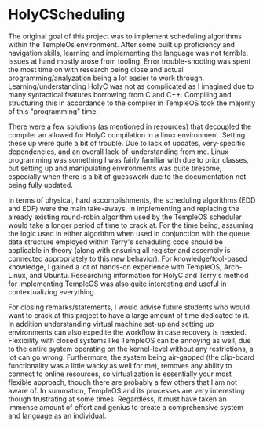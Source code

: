 # HolyCScheduling

The original goal of this project was to implement scheduling algorithms within the TempleOs environment.
After some built up proficiency and navigation skills, learning and implementing the language was not terrible.
Issues at hand mostly arose from tooling. Error trouble-shooting was spent the most time on with research being close and actual programming/analyzation being a lot easier to work through.
Learning/understanding HolyC was not as complicated as I imagined due to many syntactical features borrowing from C and C++. Compiling and structuring this in accordance to the compiler in TempleOS took the majority of this "programming" time.

There were a few solutions (as mentioned in resources) that decoupled the compiler an allowed for HolyC compilation in a linux environment. Setting these up were quite a bit of trouble. Due to lack of updates, very-specific dependencies, and an overall lack-of-understanding from me.
Linux programming was something I was fairly familiar with due to prior classes, but setting up and manipulating environments was quite tiresome, especially when there is a bit of guesswork due to the documentation not being fully updated.

In terms of physical, hard accomplishments, the scheduling algorithms (EDD and EDF) were the main take-aways. In implementing and replacing the already existing round-robin algorithm used by the TempleOS scheduler would take a longer period of time to crack at. For the time being, assuming the logic used in either algorithm when used in conjunction with the queue data structure employed within Terry's scheduling code should be applicable in theory (along with ensuring all register and assembly is connected appropriately to this new behavior).
For knowledge/tool-based knowledge, I gained a lot of hands-on experience with TempleOS, Arch-Linux, and Ubuntu. Researching information for HolyC and Terry's method for implementing TempleOS was also quite interesting and useful in contextualizing everything.

For closing remarks/statements, I would advise future students who would want to crack at this project to have a large amount of time dedicated to it. In addition understanding virtual machine set-up and setting up environments can also expedite the workflow in case recovery is needed. Flexibility with closed systems like TempleOS can be annoying as well, due to the entire system operating on the kernel-level without any restrictions, a lot can go wrong. Furthermore, the system being air-gapped (the clip-board functionality was a little wacky as well for me), removes any ability to connect to online resources, so virtualization is essentially your most flexible approach, though there are probably a few others that I am not aware of.
In summation, TempleOS and its processes are very interesting though frustrating at some times. Regardless, it must have taken an immense amount of effort and genius to create a comprehensive system and language as an individual.
